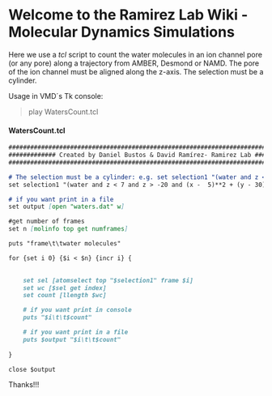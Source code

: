 # Welcome to the Ramirez Lab Wiki - Molecular Dynamics Simulations

Here we use a _tcl_ script to count the water molecules in an ion channel pore (or any pore) along a trajectory from AMBER, Desmond or NAMD. The pore of the ion channel must be aligned along the z-axis. The selection must be a cylinder.
 

Usage in VMD´s Tk console: 
>play  WatersCount.tcl


#### WatersCount.tcl
```markdown
#################################################################################
############# Created by Daniel Bustos & David Ramírez- Ramirez Lab #############
#################################################################################

# The selection must be a cylinder: e.g. set selection1 "(water and z < Hmax and z > Hmin and (x - xinitial)**2 + (y - yinitial)**2 < r^2) and name 0"
set selection1 "(water and z < 7 and z > -20 and (x -  5)**2 + (y - 30)**2 < 120) and name O"

# if you want print in a file
set output [open "waters.dat" w] 

#get number of frames	
set n [molinfo top get numframes]

puts "frame\t\twater molecules"

for {set i 0} {$i < $n} {incr i} {
	

	set sel [atomselect top "$selection1" frame $i]
	set wc [$sel get index]
	set count [llength $wc]

	# if you want print in console
	puts "$i\t\t$count"

	# if you want print in a file
	puts $output "$i\t\t$count"
	
}

close $output 
```


Thanks!!!

